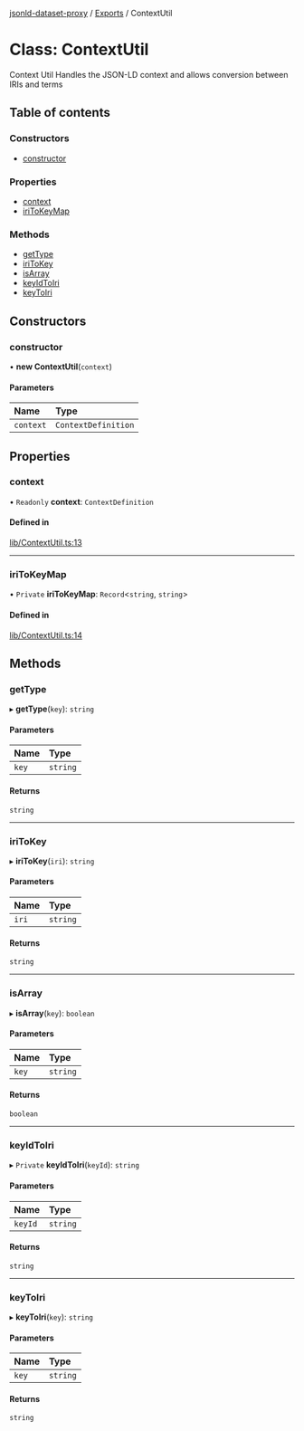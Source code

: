 [jsonld-dataset-proxy](../README.md) / [Exports](../modules.md) / ContextUtil

# Class: ContextUtil

Context Util
Handles the JSON-LD context and allows conversion between IRIs and terms

## Table of contents

### Constructors

- [constructor](ContextUtil.md#constructor)

### Properties

- [context](ContextUtil.md#context)
- [iriToKeyMap](ContextUtil.md#iritokeymap)

### Methods

- [getType](ContextUtil.md#gettype)
- [iriToKey](ContextUtil.md#iritokey)
- [isArray](ContextUtil.md#isarray)
- [keyIdToIri](ContextUtil.md#keyidtoiri)
- [keyToIri](ContextUtil.md#keytoiri)

## Constructors

### constructor

• **new ContextUtil**(`context`)

#### Parameters

| Name | Type |
| :------ | :------ |
| `context` | `ContextDefinition` |

## Properties

### context

• `Readonly` **context**: `ContextDefinition`

#### Defined in

[lib/ContextUtil.ts:13](https://github.com/o-development/jsonld-dataset-proxy/blob/26f2384/lib/ContextUtil.ts#L13)

___

### iriToKeyMap

• `Private` **iriToKeyMap**: `Record`<`string`, `string`\>

#### Defined in

[lib/ContextUtil.ts:14](https://github.com/o-development/jsonld-dataset-proxy/blob/26f2384/lib/ContextUtil.ts#L14)

## Methods

### getType

▸ **getType**(`key`): `string`

#### Parameters

| Name | Type |
| :------ | :------ |
| `key` | `string` |

#### Returns

`string`

___

### iriToKey

▸ **iriToKey**(`iri`): `string`

#### Parameters

| Name | Type |
| :------ | :------ |
| `iri` | `string` |

#### Returns

`string`

___

### isArray

▸ **isArray**(`key`): `boolean`

#### Parameters

| Name | Type |
| :------ | :------ |
| `key` | `string` |

#### Returns

`boolean`

___

### keyIdToIri

▸ `Private` **keyIdToIri**(`keyId`): `string`

#### Parameters

| Name | Type |
| :------ | :------ |
| `keyId` | `string` |

#### Returns

`string`

___

### keyToIri

▸ **keyToIri**(`key`): `string`

#### Parameters

| Name | Type |
| :------ | :------ |
| `key` | `string` |

#### Returns

`string`
